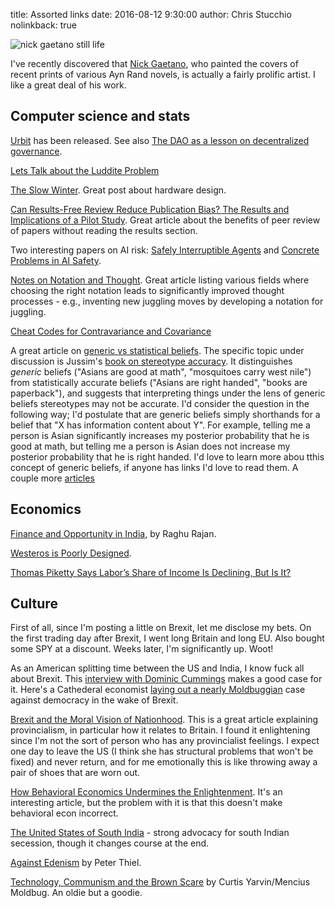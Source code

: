 title: Assorted links
date: 2016-08-12 9:30:00
author: Chris Stucchio
nolinkback: true

![nick gaetano still life](http://nickgaetano.com/Illustration/Painting/fullsize/LEMON_LIME_fs.jpg)

I've recently discovered that [Nick Gaetano](http://nickgaetano.com/index-illustration_retro.html), who painted the covers of recent prints of various Ayn Rand novels, is actually a fairly prolific artist. I like a great deal of his work.

## Computer science and stats

[Urbit](http://urbit.org/) has been released. See also [The DAO as a lesson on decentralized governance](http://urbit.org/blog/dao/).

[Lets Talk about the Luddite Problem](http://lemire.me/blog/2016/08/02/let-us-talk-about-the-luddite-problem/)

[The Slow Winter](https://www.usenix.org/system/files/1309_14-17_mickens.pdf). Great post about hardware design.

[Can Results-Free Review Reduce Publication Bias? The Results and Implications of a Pilot Study](https://dl.dropboxusercontent.com/u/182368464/2016-findley.pdf). Great article about the benefits of peer review of papers without reading the results section.

Two interesting papers on AI risk: [Safely Interruptible Agents](https://intelligence.org/files/Interruptibility.pdf) and [Concrete Problems in AI Safety](https://arxiv.org/pdf/1606.06565v1.pdf).

[Notes on Notation and Thought](https://github.com/hypotext/notation). Great article listing various fields where choosing the right notation leads to significantly improved thought processes - e.g., inventing new juggling moves by developing a notation for juggling.

[Cheat Codes for Contravariance and Covariance](http://blog.originate.com/blog/2016/08/10/cheat-codes-for-contravariance-and-covariance/)

A great article on [generic vs statistical beliefs](http://www.spsp.org/blog/are-stereotypes-accurate). The specific topic under discussion is Jussim's [book on stereotype accuracy](http://amzn.to/2aMx08x). It distinguishes *generic* beliefs ("Asians are good at math", "mosquitoes carry west nile") from statistically accurate beliefs ("Asians are right handed", "books are paperback"), and suggests that interpreting things under the lens of generic beliefs stereotypes may not be accurate. I'd consider the question in the following way; I'd postulate that are generic beliefs simply shorthands for a belief that "X has information content about Y". For example, telling me a person is Asian significantly increases my posterior probability that he is good at math, but telling me a person is Asian does not increase my posterior probability that he is right handed. I'd love to learn more abou tthis concept of generic beliefs, if anyone has links I'd love to read them. A couple more [articles](https://sites.ualberta.ca/~francisp/papers/GenericsIntro.pdf)

## Economics

[Finance and Opportunity in India](http://www.bis.org/review/r140811a.htm), by Raghu Rajan.

[Westeros is Poorly Designed](https://medium.com/migration-issues/westeros-is-poorly-designed-3b01cf5cdcaf#.30caeiy5r).

[Thomas Piketty Says Labor’s Share of Income Is Declining, But Is It?](http://blogs.wsj.com/economics/2015/03/26/thomas-piketty-says-labors-share-of-income-is-declining-but-is-it/)

## Culture

First of all, since I'm posting a little on Brexit, let me disclose my bets. On the first trading day after Brexit, I went long Britain and long EU. Also bought some SPY at a discount. Weeks later, I'm significantly up. Woot!

As an American splitting time between the US and India, I know fuck all about Brexit. This [interview with Dominic Cummings](http://www.economist.com/blogs/bagehot/2016/01/out-campaign) makes a good case for it. Here's a Cathederal economist [laying out a nearly Moldbuggian](https://www.project-syndicate.org/commentary/brexit-democratic-failure-for-uk-by-kenneth-rogoff-2016-06?referrer=/IWqT24P7A6) case against democracy in the wake of Brexit.

[Brexit and the Moral Vision of Nationhood](https://mereorthodoxy.com/political-social-earthquake-brexit-future-britain/). This is a great article explaining provincialism, in particular how it relates to Britain. I found it enlightening since I'm not the sort of person who has any provincialist feelings. I expect one day to leave the US (I think she has structural problems that won't be fixed) and never return, and for me emotionally this is like throwing away a pair of shoes that are worn out.

[How Behavioral Economics Undermines the Enlightenment](https://fee.org/articles/how-behavioral-econ-undermines-the-enlightenment/). It's an interesting article, but the problem with it is that this doesn't make behavioral econ incorrect.

[The United States of South India](http://www.thenewsminute.com/article/united-states-south-india-can-southern-collective-get-us-better-deal-delhi-46501) - strong advocacy for south Indian secession, though it changes course at the end.

[Against Edenism](http://www.firstthings.com/article/2015/06/against-edenism) by Peter Thiel.

[Technology, Communism and the Brown Scare](https://unqualified-reservations.blogspot.com/2013/09/technology-communism-and-brown-scare.html) by Curtis Yarvin/Mencius Moldbug. An oldie but a goodie.
